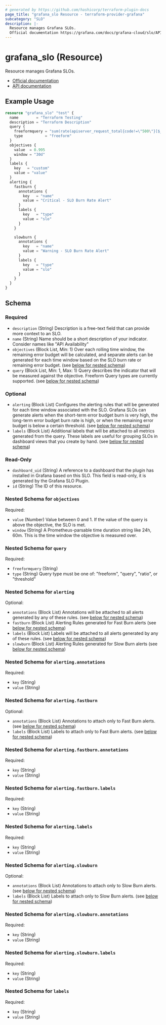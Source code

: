 ```yaml
---
# generated by https://github.com/hashicorp/terraform-plugin-docs
page_title: "grafana_slo Resource - terraform-provider-grafana"
subcategory: "SLO"
description: |-
  Resource manages Grafana SLOs.
  Official documentation https://grafana.com/docs/grafana-cloud/slo/API documentation https://grafana.com/docs/grafana-cloud/slo/api/
---
```


# grafana_slo (Resource)

Resource manages Grafana SLOs. 

* [Official documentation](https://grafana.com/docs/grafana-cloud/slo/)
* [API documentation](https://grafana.com/docs/grafana-cloud/slo/api/)

## Example Usage

```terraform
resource "grafana_slo" "test" {
  name        = "Terraform Testing"
  description = "Terraform Description"
  query {
    freeformquery = "sum(rate(apiserver_request_total{code!=\"500\"}[$__rate_interval])) / sum(rate(apiserver_request_total[$__rate_interval]))"
    type          = "freeform"
  }
  objectives {
    value  = 0.995
    window = "30d"
  }
  labels {
    key   = "custom"
    value = "value"
  }
  alerting {
    fastburn {
      annotations {
        key   = "name"
        value = "Critical - SLO Burn Rate Alert"
      }
      labels {
        key   = "type"
        value = "slo"
      }
    }

    slowburn {
      annotations {
        key   = "name"
        value = "Warning - SLO Burn Rate Alert"
      }
      labels {
        key   = "type"
        value = "slo"
      }
    }
  }
}
```

<!-- schema generated by tfplugindocs -->
## Schema

### Required

- `description` (String) Description is a free-text field that can provide more context to an SLO.
- `name` (String) Name should be a short description of your indicator. Consider names like "API Availability"
- `objectives` (Block List, Min: 1) Over each rolling time window, the remaining error budget will be calculated, and separate alerts can be generated for each time window based on the SLO burn rate or remaining error budget. (see [below for nested schema](#nestedblock--objectives))
- `query` (Block List, Min: 1, Max: 1) Query describes the indicator that will be measured against the objective. Freeform Query types are currently supported. (see [below for nested schema](#nestedblock--query))

### Optional

- `alerting` (Block List) Configures the alerting rules that will be generated for each
				time window associated with the SLO. Grafana SLOs can generate
				alerts when the short-term error budget burn is very high, the
				long-term error budget burn rate is high, or when the remaining
				error budget is below a certain threshold. (see [below for nested schema](#nestedblock--alerting))
- `labels` (Block List) Additional labels that will be attached to all metrics generated from the query. These labels are useful for grouping SLOs in dashboard views that you create by hand. (see [below for nested schema](#nestedblock--labels))

### Read-Only

- `dashboard_uid` (String) A reference to a dashboard that the plugin has installed in Grafana based on this SLO. This field is read-only, it is generated by the Grafana SLO Plugin.
- `id` (String) The ID of this resource.

<a id="nestedblock--objectives"></a>
### Nested Schema for `objectives`

Required:

- `value` (Number) Value between 0 and 1. If the value of the query is above the objective, the SLO is met.
- `window` (String) A Prometheus-parsable time duration string like 24h, 60m. This is the time window the objective is measured over.


<a id="nestedblock--query"></a>
### Nested Schema for `query`

Required:

- `freeformquery` (String)
- `type` (String) Query type must be one of: "freeform", "query", "ratio", or "threshold"


<a id="nestedblock--alerting"></a>
### Nested Schema for `alerting`

Optional:

- `annotations` (Block List) Annotations will be attached to all alerts generated by any of these rules. (see [below for nested schema](#nestedblock--alerting--annotations))
- `fastburn` (Block List) Alerting Rules generated for Fast Burn alerts (see [below for nested schema](#nestedblock--alerting--fastburn))
- `labels` (Block List) Labels will be attached to all alerts generated by any of these rules. (see [below for nested schema](#nestedblock--alerting--labels))
- `slowburn` (Block List) Alerting Rules generated for Slow Burn alerts (see [below for nested schema](#nestedblock--alerting--slowburn))

<a id="nestedblock--alerting--annotations"></a>
### Nested Schema for `alerting.annotations`

Required:

- `key` (String)
- `value` (String)


<a id="nestedblock--alerting--fastburn"></a>
### Nested Schema for `alerting.fastburn`

Optional:

- `annotations` (Block List) Annotations to attach only to Fast Burn alerts. (see [below for nested schema](#nestedblock--alerting--fastburn--annotations))
- `labels` (Block List) Labels to attach only to Fast Burn alerts. (see [below for nested schema](#nestedblock--alerting--fastburn--labels))

<a id="nestedblock--alerting--fastburn--annotations"></a>
### Nested Schema for `alerting.fastburn.annotations`

Required:

- `key` (String)
- `value` (String)


<a id="nestedblock--alerting--fastburn--labels"></a>
### Nested Schema for `alerting.fastburn.labels`

Required:

- `key` (String)
- `value` (String)



<a id="nestedblock--alerting--labels"></a>
### Nested Schema for `alerting.labels`

Required:

- `key` (String)
- `value` (String)


<a id="nestedblock--alerting--slowburn"></a>
### Nested Schema for `alerting.slowburn`

Optional:

- `annotations` (Block List) Annotations to attach only to Slow Burn alerts. (see [below for nested schema](#nestedblock--alerting--slowburn--annotations))
- `labels` (Block List) Labels to attach only to Slow Burn alerts. (see [below for nested schema](#nestedblock--alerting--slowburn--labels))

<a id="nestedblock--alerting--slowburn--annotations"></a>
### Nested Schema for `alerting.slowburn.annotations`

Required:

- `key` (String)
- `value` (String)


<a id="nestedblock--alerting--slowburn--labels"></a>
### Nested Schema for `alerting.slowburn.labels`

Required:

- `key` (String)
- `value` (String)




<a id="nestedblock--labels"></a>
### Nested Schema for `labels`

Required:

- `key` (String)
- `value` (String)


